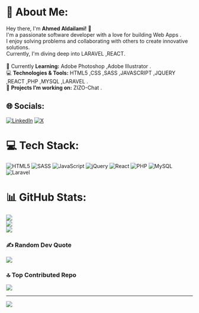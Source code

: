 # 💫 About Me:
Hey there, I'm <b>Ahmed Aldailami!</b> 👋<br>I'm a passionate software developer with a love for building Web Apps . <br>I enjoy solving problems and collaborating with others to create innovative solutions. <br>Currently, I'm diving deep into LARAVEL ,REACT.<br><br>🌱 Currently <b>Learning:</b> Adobe Photoshop ,Adobe Illustrator .<br>💻 <b>Technologies & Tools:</b> HTML5 ,CSS ,SASS ,JAVASCRIPT ,JQUERY ,REACT ,PHP ,MYSQL ,LARAVEL .<br>🔭 <b>Projects I’m working on:</b> ZIZO-Chat .<br>


## 🌐 Socials:
[![LinkedIn](https://img.shields.io/badge/LinkedIn-%230077B5.svg?logo=linkedin&logoColor=white)](https://linkedin.com/in/anassultanali@gmail.com) [![X](https://img.shields.io/badge/X-black.svg?logo=X&logoColor=white)](https://x.com/anas_sultan_) 

# 💻 Tech Stack:
![HTML5](https://img.shields.io/badge/html5-%23E34F26.svg?style=for-the-badge&logo=html5&logoColor=white) ![SASS](https://img.shields.io/badge/SASS-hotpink.svg?style=for-the-badge&logo=SASS&logoColor=white) ![JavaScript](https://img.shields.io/badge/javascript-%23323330.svg?style=for-the-badge&logo=javascript&logoColor=%23F7DF1E) ![jQuery](https://img.shields.io/badge/jquery-%230769AD.svg?style=for-the-badge&logo=jquery&logoColor=white) ![React](https://img.shields.io/badge/react-%2320232a.svg?style=for-the-badge&logo=react&logoColor=%2361DAFB) ![PHP](https://img.shields.io/badge/php-%23777BB4.svg?style=for-the-badge&logo=php&logoColor=white) ![MySQL](https://img.shields.io/badge/mysql-4479A1.svg?style=for-the-badge&logo=mysql&logoColor=white) ![Laravel](https://img.shields.io/badge/laravel-%23FF2D20.svg?style=for-the-badge&logo=laravel&logoColor=white)
# 📊 GitHub Stats:
![](https://github-readme-stats.vercel.app/api?username=ahmedaldailami&theme=merko&hide_border=true&include_all_commits=true&count_private=false)<br/>
![](https://github-readme-streak-stats.herokuapp.com/?user=ahmedaldailami&theme=merko&hide_border=true)<br/>
![](https://github-readme-stats.vercel.app/api/top-langs/?username=ahmedaldailami&theme=merko&hide_border=true&include_all_commits=true&count_private=false&layout=compact)

### ✍️ Random Dev Quote
![](https://quotes-github-readme.vercel.app/api?type=horizontal&theme=merko)

### 🔝 Top Contributed Repo
![](https://github-contributor-stats.vercel.app/api?username=ahmedaldailami&limit=5&theme=merko&combine_all_yearly_contributions=true)

---
[![](https://visitcount.itsvg.in/api?id=ahmedaldailami&icon=0&color=0)](https://visitcount.itsvg.in)

<!-- Proudly created with GPRM ( https://gprm.itsvg.in ) -->
